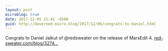 ```yaml
---
layout: post
microblog: true
date: 2017-12-05 21:41 -0500
guid: http://davereed.micro.blog/2017/12/06/congrats-to-daniel.html
---
```

Congrats to Daniel Jalkut of @redsweater on the release of MarsEdit 4. [red-sweater.com/blog/3274...](https://red-sweater.com/blog/3274/marsedit-4-is-here)
